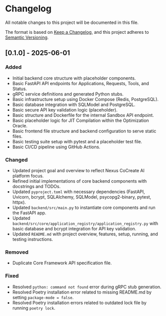 # Changelog

All notable changes to this project will be documented in this file.

The format is based on [Keep a Changelog](https://keepachangelog.com/en/1.0.0/), and this project adheres to [Semantic Versioning](https://semver.org/spec/v2.0.0.html).

## [0.1.0] - 2025-06-01

### Added
- Initial backend core structure with placeholder components.
- Basic FastAPI API endpoints for Applications, Requests, Tools, and Status.
- gRPC service definitions and generated Python stubs.
- Basic infrastructure setup using Docker Compose (Redis, PostgreSQL).
- Basic database integration with SQLModel and PostgreSQL.
- Basic secure API key validation logic (placeholder).
- Basic structure and Dockerfile for the internal Sandbox API endpoint.
- Basic placeholder logic for JIT Compilation within the Optimization Oracle.
- Basic frontend file structure and backend configuration to serve static files.
- Basic testing suite setup with pytest and a placeholder test file.
- Basic CI/CD pipeline using GitHub Actions.

### Changed
- Updated project goal and overview to reflect Nexus CoCreate AI platform focus.
- Refined initial implementations of core backend components with docstrings and TODOs.
- Updated `pyproject.toml` with necessary dependencies (FastAPI, Uvicorn, bcrypt, SQLAlchemy, SQLModel, psycopg2-binary, pytest, httpx).
- Updated `backend/src/main.py` to instantiate core components and run the FastAPI app.
- Updated `backend/src/core/application_registry/application_registry.py` with basic database and bcrypt integration for API key validation.
- Updated `README.md` with project overview, features, setup, running, and testing instructions.

### Removed
- Duplicate Core Framework API specification file.

### Fixed
- Resolved `python: command not found` error during gRPC stub generation.
- Resolved Poetry installation error related to missing README.md by setting `package-mode = false`.
- Resolved Poetry installation errors related to outdated lock file by running `poetry lock`.
